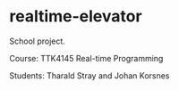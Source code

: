 # realtime-elevator

School project.

Course: TTK4145 Real-time Programming

Students: Tharald Stray and Johan Korsnes
